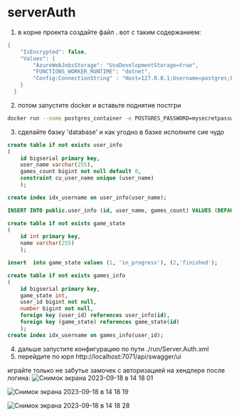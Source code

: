 # serverAuth

1. в корне проекта создайте файл .
вот с таким содержанием:

```c#
{
    "IsEncrypted": false,
    "Values": {
        "AzureWebJobsStorage": "UseDevelopmentStorage=true",
        "FUNCTIONS_WORKER_RUNTIME": "dotnet",
        "Config:ConnectionString" : "Host=127.0.0.1;Username=postgres;Password=mysecretpassword;Database=database"
    }
  }
```
2. потом запустите docker и вставьте поднятие постгри
``` bash
docker run --name postgres_container -e POSTGRES_PASSWORD=mysecretpassword -d -p 5432:5432 -v postgres_data:/var/lib/postgresql/data postgres
```
3. сделайте базку 'database' и как угодно в базке исполните сие чудо
``` sql
create table if not exists user_info
(
    id bigserial primary key,
    user_name varchar(255),
    games_count bigint not null default 0,
    constraint cu_user_name unique (user_name)
    );

create index idx_username on user_info(user_name);

INSERT INTO public.user_info (id, user_name, games_count) VALUES (DEFAULT, 'jay'::varchar(255), DEFAULT);

create table if not exists game_state
(
    id int primary key,
    name varchar(255)
    );

insert  into game_state values (1, 'in_progress'), (2,'finished');

create table if not exists games_info
(
    id bigserial primary key,
    game_state int,
    user_id bigint not null,
    number bigint not null,
    foreign key (user_id) references user_info(id),
    foreign key (game_state) references game_state(id)
    );
create index idx_username on games_info(user_id);

```
4. дальше запустите конфигурацию по пути ./run/Server.Auth.xml
5. перейдите по юрл http://localhost:7071/api/swagger/ui

играйте только не забутье замочек с авторизацией на хендлере после логина:
![Снимок экрана 2023-09-18 в 14 18 01](https://github.com/kiravellic/serverAuth/assets/124602696/9039ddff-51b2-4045-8c64-6927314538b4)


![Снимок экрана 2023-09-18 в 14 18 19](https://github.com/kiravellic/serverAuth/assets/124602696/70478913-0165-418b-9323-8f8179c8adff)

![Снимок экрана 2023-09-18 в 14 18 28](https://github.com/kiravellic/serverAuth/assets/124602696/45466009-cac2-45b4-b928-413a61e1b037)
